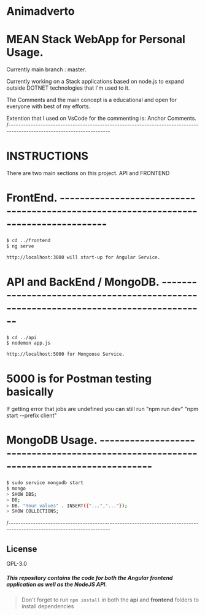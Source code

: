 # Animadverto


# MEAN Stack WebApp for Personal Usage.

Currently main branch : master.

Currently working on a Stack applications based on node.js to expand outside DOTNET 
technologies that I'm used to it.

The Comments and the main concept is a educational and open for everyone with best of my efforts.

Extention that I used on VsCode for the commenting is: Anchor Comments.
/-----------------------------------------------------------------------------------------------------------------------

# INSTRUCTIONS

There are two main sections on this project. API and FRONTEND

# FrontEnd. -------------------------------------------------------------------------------------

```sh
$ cd ../frontend
$ ng serve
```

```sh
http://localhost:3000 will start-up for Angular Service.
```

# API and BackEnd / MongoDB. -------------------------------------------------------------------------------------

```sh
$ cd ../api
$ nodemon app.js
```
```sh
http://localhost:5000 for Mongoose Service.
```
# 5000 is for Postman testing basically

If getting error that jobs are undefined you can still run "npm run dev" "npm start --prefix client"

# MongoDB Usage. --------------------------------------------------------------------------------------

```sh
$ sudo service mongodb start
$ mongo
> SHOW DBS;
> DB;
> DB. "Your values" . INSERT({"...","..."});
> SHOW COLLECTIONS;
```
/-----------------------------------------------------------------------------------------------------------------------

## License

GPL-3.0

##### This repository contains the code for both the Angular frontend application as well as the NodeJS API. 

> Don't forget to run `npm install` in both the **api** and **frontend** folders to install dependencies
